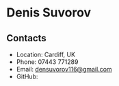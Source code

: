 # Denis Suvorov
## Contacts
- Location: Cardiff, UK
- Phone: 07443 771289
- Email: densuvorov116@gmail.com
- GitHub: 